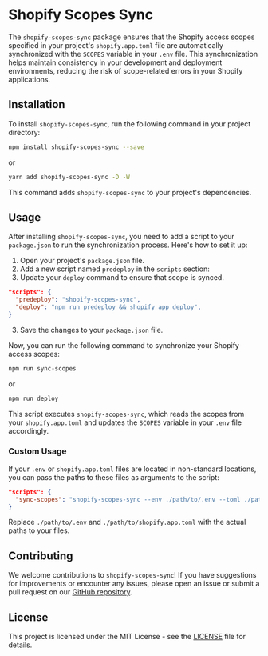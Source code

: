 
# Shopify Scopes Sync

The `shopify-scopes-sync` package ensures that the Shopify access scopes specified in your project's `shopify.app.toml` file are automatically synchronized with the `SCOPES` variable in your `.env` file. This synchronization helps maintain consistency in your development and deployment environments, reducing the risk of scope-related errors in your Shopify applications.

## Installation

To install `shopify-scopes-sync`, run the following command in your project directory:

```bash
npm install shopify-scopes-sync --save
```
or
```bash
yarn add shopify-scopes-sync -D -W
```

This command adds `shopify-scopes-sync` to your project's dependencies.

## Usage

After installing `shopify-scopes-sync`, you need to add a script to your `package.json` to run the synchronization process. Here's how to set it up:

1. Open your project's `package.json` file.
2. Add a new script named `predeploy` in the `scripts` section:
3. Update your `deploy` command to ensure that scope is synced.

```json
"scripts": {
  "predeploy": "shopify-scopes-sync",
  "deploy": "npm run predeploy && shopify app deploy",
}
```

3. Save the changes to your `package.json` file.

Now, you can run the following command to synchronize your Shopify access scopes:

```bash
npm run sync-scopes
```
or 
```bash
npm run deploy
```

This script executes `shopify-scopes-sync`, which reads the scopes from your `shopify.app.toml` and updates the `SCOPES` variable in your `.env` file accordingly.

### Custom Usage

If your `.env` or `shopify.app.toml` files are located in non-standard locations, you can pass the paths to these files as arguments to the script:

```json
"scripts": {
  "sync-scopes": "shopify-scopes-sync --env ./path/to/.env --toml ./path/to/shopify.app.toml"
}
```

Replace `./path/to/.env` and `./path/to/shopify.app.toml` with the actual paths to your files.

## Contributing

We welcome contributions to `shopify-scopes-sync`! If you have suggestions for improvements or encounter any issues, please open an issue or submit a pull request on our [GitHub repository](https://github.com/your-github-repo/shopify-scopes-sync).

## License

This project is licensed under the MIT License - see the [LICENSE](LICENSE) file for details.
